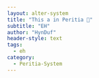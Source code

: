 ```yaml
---
layout: alter-system
title: "This a in Peritia 📝"
subtitle: "EH"
author: "HynDuf"
header-style: text
tags:
  - eh
category: 
  - Peritia-System
---
```

